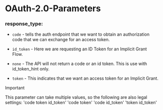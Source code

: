 # OAuth-2.0-Parameters

### response_type:

* `code` - tells the auth endpoint that we want to obtain an authorization code that we can exchange for an access token.

* `id_token` - Here we are requesting an ID Token for an Implicit Grant Flow.

* `none` - The API will not return a code or an id token. This is use with id_token_hint only.

* `token` - This indicates that we want an access token for an Implicit Grant.
> [!IMPORTANT]
> This parameter can take multiple values, so the following are also legal settings: 'code token id_token' 'code token' 'code id_token' 'token id_token'

